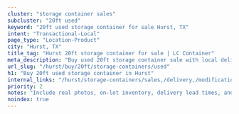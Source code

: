 ```yaml
---
cluster: "storage container sales"
subcluster: "20ft used"
keyword: "20ft used storage container for sale Hurst, TX"
intent: "Transactional-Local"
page_type: "Location-Product"
city: "Hurst, TX"
title_tag: "Hurst 20ft storage container for sale | LC Container"
meta_description: "Buy used 20ft storage container sale with local delivery in Hurst, TX. LC Container — local Since 2003. Request a fast quote today."
url_slug: "/hurst/buy/20ft/storage-containers/used"
h1: "Buy 20ft used storage container in Hurst"
internal_links: "/hurst/storage-containers/sales,/delivery,/modifications"
priority: 2
notes: "Include real photos, on-lot inventory, delivery lead times, and financing info."
noindex: true
---
```


<!-- TODO: Add unique city/inventory copy, images, and internal links here. -->
